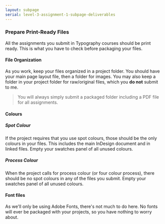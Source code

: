 ```yaml
---
layout: subpage
serial: level-3-assignment-1-subpage-deliverables
---
```

### Prepare Print-Ready Files

All the assignments you submit in Typography courses should be print ready. This is what you have to check before packaging your files.

#### File Organization

As you work, keep your files organized in a project folder. You should have your main page layout file, then a folder for images. You may also keep a folder in your project folder for raw/original files, which you **do not** submit to me.

> You will always simply submit a packaged folder including a PDF file for all assignments.

#### Colours

##### Spot Colour

If the project requires that you use spot colours, those should be the only colours in your files. This includes the main InDesign document and in linked files. Empty your swatches panel of all unused colours.

##### Process Colour

When the project calls for process colour (or four colour process), there should be no spot colours in any of the files you submit. Empty your swatches panel of all unused colours.

#### Font files

As we'll only be using Adobe Fonts, there's not much to do here. No fonts will ever be packaged with your projects, so you have nothing to worry about.